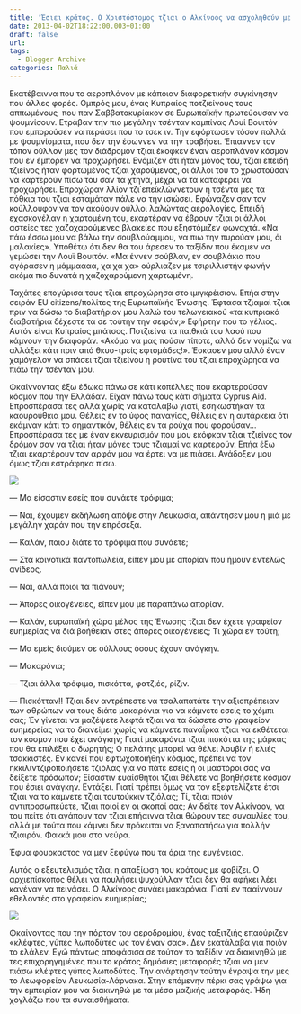 ```yaml
---
title: 'Έσιει κράτος. Ο Χριστόστομος τζιαι ο Αλκίνοος να ασχοληθούν με τα ιερά τους.'
date: 2013-04-02T18:22:00.003+01:00
draft: false
url: 
tags:
  - Blogger Archive
categories: Παλιά
---
```


  

Εκατέβαιννα που το αεροπλάνον με κάποιαν διαφορετικήν συγκίνησην που άλλες φορές. Ομπρός μου, ένας Κυπραίος ποτζιείνους τους αππωμένους  που παν Σαββατοκυρίακον σε Ευρωπαϊκήν πρωτεύουσαν να ψουμνίσουν. Ετράβαν την πιο μεγάλην τσένταν καμπίνας Λουί Βουιτόν που εμπορούσεν να περάσει που το τσεκ ιν. Την εφόρτωσεν τόσον πολλά με ψουμνίσματα, που δεν την έσωννεν να την τραβήσει. Έπιαννεν τον τόπον ούλλον μες τον διάδρομον τζιαι έκοφκεν έναν αεροπλάνον κόσμον που εν έμπορεν να προχωρήσει. Ενόμιζεν ότι ήταν μόνος του, τζιαι επειδή τζιείνος ήταν φορτωμένος τζιαι χαρούμενος, οι άλλοι του το χρωστούσαν να καρτερούν πίσω του σαν τα χτηνά, μέχρι να τα καταφέρει να προχωρήσει. Επροχώραν λλίον τζι΄επεϊκλώννετουν η τσέντα μες τα πόθκια του τζιαι εσταμάταν πάλε να την ισιώσει. Εφώναζεν σαν τον κούλλουφον να τον ακούουν ούλλοι λαλώντας αερολογίες. Επειδή εχασκογέλαν η χαρτομένη του, εκαρτέραν να έβρουν τζιαι οι άλλοι αστείες τες χαζοχαρούμενες βλακείες που εξηστόμιζεν φωναχτά. «Να πάω έσσω μου να βάλω την σουβλούαμμου, να πιω την πυρούαν μου, όι μαλακίες». Υποθέτω ότι δεν θα του άρεσεν το ταξίδιν που έκαμεν να γεμώσει την Λουϊ Βουιτόν. «Μα έννεν σούβλαν, εν σουβλάκια που αγόρασεν η μάμμαααα, χα χα χα» ούρλιαζεν με τσιριλλιστήν φωνήν ακόμα πιο δυνατά η χαζοχαρούμενη χαρτωμένη.

  

Ταχάτες επογύρισα τους τζιαι επροχώρησα στο ιμιγκρέισιον. Επήα στην σειράν EU citizens/πολίτες της Ευρωπαϊκής Ένωσης. Έφτασα τζιαμαί τζιαι πριν να δώσω το διαβατήριον μου λαλώ του τελωνειακού «τα κυπριακά διαβατήρια δέχεστε τα σε τούτην την σειράν;» Εφήρτην που το γέλιος. Αυτόν είναι Κυπραίος μπάτσος. Ποτζιείνα τα παιθκιά του λαού που κάμνουν την διαφοράν. «Ακόμα να μας πούσιν τίποτε, αλλά δεν νομίζω να αλλάξει κάτι πριν από θκυο-τρείς εφτομάδες!». Έσκασεν μου αλλό έναν χαμόγελον να σπάσει τζιαι τζιείνου η ρουτίνα του τζιαι επροχώρησα να πιάω την τσένταν μου.

  

Φκαίννοντας έξω έδωκα πάνω σε κάτι κοπέλλες που εκαρτερούσαν κόσμον που την Ελλάδαν. Είχαν πάνω τους κάτι σήματα Cyprus Aid. Επροσπέρασα τες αλλά χωρίς να καταλάβω γιατί, εσηκωστήκαν τα καουρούθκια μου. Θέλεις εν το ύφος παναγίας, θέλεις εν η αυτάρκεια ότι εκάμναν κάτι το σημαντικόν, θέλεις εν τα ρούχα που φορούσαν… Επροσπέρασα τες με έναν εκνευρισμόν που μου εκόφκαν τζιαι τζιείνες τον δρόμον σαν να τζιαι ήταν μόνες τους τζιαμαί να καρτερούν. Επήα έξω τζιαι εκαρτέρουν τον αρφόν μου να έρτει να με πιάσει. Ανάδοξεν μου όμως τζιαι εστράφηκα πίσω.

  

[![](https://blogger.googleusercontent.com/img/b/R29vZ2xl/AVvXsEjlkKF7hGAgUE-0ZzwZDuCU0Lh2MnCguk7YuZxywsd7f0IvyKb5ra1up1OlrVBfJtE9izEq0gbfPMuA1XmqfqvLePjfDzkp3tZQnZ5rg_3G_t_ndb2vuZK8Wqja1c4zMzBRBPpbBKzEQLw/s320/Capture+d%E2%80%99e%CC%81cran+2013-03-31+a%CC%80+19.45.05.png)](https://blogger.googleusercontent.com/img/b/R29vZ2xl/AVvXsEjlkKF7hGAgUE-0ZzwZDuCU0Lh2MnCguk7YuZxywsd7f0IvyKb5ra1up1OlrVBfJtE9izEq0gbfPMuA1XmqfqvLePjfDzkp3tZQnZ5rg_3G_t_ndb2vuZK8Wqja1c4zMzBRBPpbBKzEQLw/s1600/Capture+d%E2%80%99e%CC%81cran+2013-03-31+a%CC%80+19.45.05.png)

— Μα είσαστιν εσείς που συνάετε τρόφιμα;

— Ναι, έχουμεν εκδήλωση απόψε στην Λευκωσία, απάντησεν μου η μιά με μεγάλην χαράν που την επρόσεξα.

— Καλάν, ποιου διάτε τα τρόφιμα που συνάετε;

— Στα κοινοτικά παντοπωλεία, είπεν μου με απορίαν που ήμουν εντελώς ανίδεος.

— Ναι, αλλά ποιοι τα πιάνουν;

— Άπορες οικογένειες, είπεν μου με παραπάνω απορίαν.

— Καλάν, ευρωπαϊκή χώρα μέλος της Ένωσης τζιαι δεν έχετε γραφείον ευημερίας να διά βοήθειαν στες άπορες οικογένειες; Τι χώρα εν τούτη;

— Μα εμείς διούμεν σε ούλλους όσους έχουν ανάγκην.

— Μακαρόνια;

— Τζιαι άλλα τρόφιμα, πισκόττα, φατζιές, ρίζιν.

— Πισκότταν!! Τζιαι δεν αντρέπεστε να τσαλαπατάτε την αξιοπρέπειαν των αθρώπων να τους διάτε μακαρόνια για να κάμνετε εσείς το χόμπι σας; Έν γίνεται να μαζέψετε λεφτά τζιαι να τα δώσετε στο γραφείον ευημερείας να τα διανείμει χωρίς να κάμνετε παναΐρκα τζιαι να εκθέτεται τον κόσμον που έχει ανάγκην; Γιατί μακαρόνια τζιαι πισκόττα της μάρκας που θα επιλέξει ο δωρητής; Ο πελάτης μπορεί να θέλει λουβίν ή ελιές τσακκιστές. Εν κανεί που εφτωχοποιήθην κόσμος, πρέπει να τον ηκκιλιντζιροποιήσετε τζιόλας για να πάτε εσείς ή οι μαστόροι σας να δείξετε πρόσωπον; Είσαστιν ευαίσθητοι τζιαι θέλετε να βοηθήσετε κόσμον που έσιει ανάγκην. Εντάξει. Γιατί πρέπει όμως να τον εξεφτελίζετε έτσι τζιαι να το κάμνετε τζιαι τουτούκκιν τζιόλας; Τί, τζιαι ποιόν αντιπροσωπεύετε, τζιαι ποιοί εν οι σκοποί σας; Αν δείτε τον Αλκίνοον, να του πείτε ότι αγάπουν τον τζιαι επήαιννα τζιαι θώρουν τες συναυλίες του, αλλά με τούτα που κάμνει δεν πρόκειται να ξαναπατήσω για πολλήν τζιαιρόν. Φακκά μου στα νεύρα.

  

Έφυα φουρκαστος να μεν ξεφύγω που τα όρια της ευγένειας.

  

Αυτός ο εξευτελισμός τζιαι η απαξίωση του κράτους με φοβίζει. Ο αρχιεπίσκοπος θέλει να πουλήσει ψυχούλλαν τζιαι δεν θα αφήκει λέει κανέναν να πεινάσει. Ο Αλκίνοος συνάει μακαρόνια. Γιατί εν πααίννουν εθελοντές στο γραφείον ευημερίας;

[![](https://blogger.googleusercontent.com/img/b/R29vZ2xl/AVvXsEh-tcsNS0HIllOlFzTmRa1JR4AgIDKp6D8QQcOC55HGr3nQtT7ZrH6CEcyE4Wmny0XxsVBx-wEfzWy8Y7iupTdSRHd8WL43GwDBKJ474IvaWDkEcnDoyHBcSNyqbRSJhInFh5aK0SUK-oU/s320/Capture+d%E2%80%99e%CC%81cran+2013-03-31+a%CC%80+19.45.56.png)](https://blogger.googleusercontent.com/img/b/R29vZ2xl/AVvXsEh-tcsNS0HIllOlFzTmRa1JR4AgIDKp6D8QQcOC55HGr3nQtT7ZrH6CEcyE4Wmny0XxsVBx-wEfzWy8Y7iupTdSRHd8WL43GwDBKJ474IvaWDkEcnDoyHBcSNyqbRSJhInFh5aK0SUK-oU/s1600/Capture+d%E2%80%99e%CC%81cran+2013-03-31+a%CC%80+19.45.56.png)

  

  

Φκαίνοντας που την πόρταν του αεροδρομίου, ένας ταξιτζιής επαούριζεν «κλέφτες, γύπες λωποδύτες ως τον έναν σας». Δεν εκατάλαβα για ποιόν το ελάλεν. Εγώ πάντως αποφάσισα σε τούτον το ταξίδιν να διακινηθώ με τες επιχορηγημένες που το κράτος δημόσιες μεταφορές τζιαι να μεν πιάσω κλέφτες γύπες λωποδύτες. Την ανάρτησην τούτην έγραψα την μες το Λεωφορείον Λευκωσία-Λάρνακα. Στην επόμενην πέρκι σας γράψω για την εμπειρίαν μου να διακινηθώ με τα μέσα μαζικής μεταφοράς. Ήδη χογλάζω που τα συναισθήματα.

